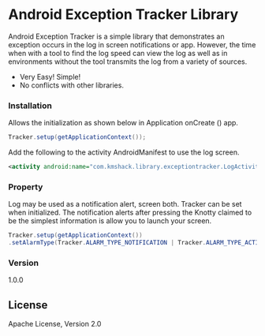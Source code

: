 # Android Exception Tracker Library

Android Exception Tracker is a simple library that demonstrates an exception occurs in the log in screen notifications or app. However, the time when with a tool to find the log speed can view the log as well as in environments without the tool transmits the log from a variety of sources.

  - Very Easy! Simple!
  - No conflicts with other libraries.
  
### Installation

Allows the initialization as shown below in Application onCreate () app.

```java
Tracker.setup(getApplicationContext());
```


Add the following to the activity AndroidManifest to use the log screen.

```xml
<activity android:name="com.kmshack.library.exceptiontracker.LogActivity"/>
```

### Property

Log may be used as a notification alert, screen both. Tracker can be set when initialized. The notification alerts after pressing the Knotty claimed to be the simplest information is allow you to launch your screen.

```java
Tracker.setup(getApplicationContext())
.setAlarmType(Tracker.ALARM_TYPE_NOTIFICATION | Tracker.ALARM_TYPE_ACTIVITY);
```

### Version
1.0.0


License
----
Apache License, Version 2.0

